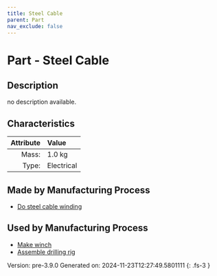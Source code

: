 ```yaml
---
title: Steel Cable
parent: Part
nav_exclude: false
---
```

# Part - Steel Cable

## Description
no description available.

## Characteristics

| Attribute      | Value |
|--------:|:------|
|Mass:|1.0 kg|
|Type:|Electrical|

## Made by Manufacturing Process

- [Do steel cable winding](../process/do-steel-cable-winding.html)

## Used by Manufacturing Process

- [Make winch](../process/make-winch.html)
- [Assemble drilling rig](../process/assemble-drilling-rig.html)


Version: pre-3.9.0 Generated on: 2024-11-23T12:27:49.5801111
{: .fs-3 }

